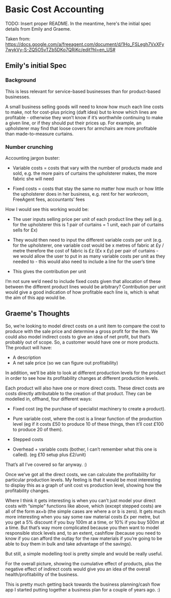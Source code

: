 # Basic Cost Accounting

TODO: Insert proper README. In the meantime, here's the initial spec details
from Emily and Graeme.

Taken from: <https://docs.google.com/a/freeagent.com/document/d/1Ho_FSLegh7VxXFy7wykVy-S-ZQ5O5vTZb5DKo7QRiKc/edit?hl=en_US#>

## Emily's initial Spec

### Background

This is less relevant for service-based businesses than for product-based
businesses.

A small business selling goods will need to know how much each line costs to
make, not for cost-plus pricing (daft idea) but to know which lines are
profitable - otherwise they won’t know if it’s worthwhile continuing to make a
given line, or if they should put their prices up. For example, an upholsterer
may find that loose covers for armchairs are more profitable than
made-to-measure curtains.

### Number crunching

Accounting jargon buster:

* Variable costs = costs that vary with the number of products made and sold,
  e.g. the more pairs of curtains the upholsterer makes, the more fabric she
  will need

* Fixed costs = costs that stay the same no matter how much or how little the
  upholsterer does in her business, e.g. rent for her workroom, FreeAgent
  fees, accountants’ fees

How I would see this working would be:

* The user inputs selling price per unit of each product line they sell (e.g.
  for the upholsterer this is 1 pair of curtains = 1 unit, each pair of
  curtains sells for £x)

* They would then need to input the different variable costs per unit (e.g.
  for the upholsterer, one variable cost would be x metres of fabric at £y /
  metre therefore the cost of fabric is £z (£x x £y) per pair of curtains - we
  would allow the user to put in as many variable costs per unit as they
  needed to - this would also need to include a line for the user’s time

* This gives the contribution per unit

I’m not sure we’d need to include fixed costs given that allocation of these
between the different product lines would be arbitrary? Contribution per unit
would give a good indication of how profitable each line is, which is what the
aim of this app would be.

## Graeme's Thoughts

So, we’re looking to model direct costs on a unit item to compare the cost to
produce with the sale price and determine a gross profit for the item. We
could also model indirect costs to give an idea of net profit, but that’s
probably out of scope. So, a customer would have one or more products. The
product will have:

* A description
* A net sale price (so we can figure out profitability)

In addition, we’ll be able to look at different production levels for the
product in order to see how its profitability changes at different production
levels.

Each product will also have one or more direct costs. These direct costs are
costs directly attributable to the creation of that product. They can be
modelled in, offhand, four different ways:

* Fixed cost (eg the purchase of specialist machinery to create a product).

* Pure variable cost, where the cost is a linear function of the production
  level (eg if it costs £50 to produce 10 of these things, then it’ll cost
  £100 to produce 20 of them).

* Stepped costs

* Overhead + variable costs (bother, I can’t remember what this one is
  called). (eg £10 setup plus £2/unit)

That’s all I’ve covered so far anyway. :)

Once we’ve got all the direct costs, we can calculate the profitability for
particular production levels. My feeling is that it would be most interesting
to display this as a graph of unit cost vs production level, showing how the
profitability changes.

Where I think it gets interesting is when you can’t just model your direct
costs with “simple” functions like above, which (except stepped costs) are all
of the form ax+b (the simple cases are where a or b is zero). It gets much
more interesting when you say some raw material costs £x per metre, but you
get a 5% discount if you buy 100m at a time, or 10% if you buy 500m at a time.
But that’s way more complicated because you then want to model responsible
stock levels and, to an extent, cashflow (because you need to know if you can
afford the outlay for the raw materials if you’re going to be able to buy them
in bulk and take advantage of the savings).

But still, a simple modelling tool is pretty simple and would be really
useful.

For the overall picture, showing the cumulative effect of products, plus the
negative effect of indirect costs would give you an idea of the overall
health/profitability of the business.

This is pretty much getting back towards the business planning/cash flow app I
started putting together a business plan for a couple of years ago. :)
